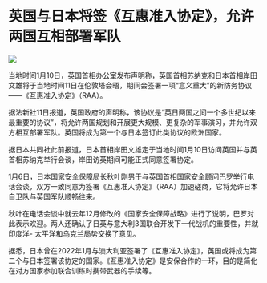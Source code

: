 # 英国与日本将签《互惠准入协定》，允许两国互相部署军队

![](https://inews.gtimg.com/news_bt/OBvC5obb_7k4fqW4Fw-o1jBebyhEvTQOmuSD3LgrocMS0AA/1000)

当地时间1月10日，英国首相办公室发布声明称，英国首相苏纳克和日本首相岸田文雄将于当地时间11日在伦敦塔会晤，期间会签署一项“意义重大”的新防务协议——《互惠准入协定》（RAA）。

据法新社11日报道，英国政府的声明称，该协议是“英日两国之间一个多世纪以来最重要的协议”，将允许两国规划和开展更大规模、更复杂的军事演习，并允许双方相互部署军队。英国将成为第一个与日本签订此类协议的欧洲国家。

据日本共同社此前报道，日本首相岸田文雄定于当地时间1月10日访问英国并与英首相苏纳克举行会谈，岸田访英期间可能正式同意签署协定。

1月6日，日本国家安全保障局长秋叶刚男于与英国首相国家安全顾问巴罗举行电话会谈，双方一致同意为签署《互惠准入协定》（RAA）加速磋商，它将允许日本自卫队与英国军队顺畅往来。

秋叶在电话会谈中就去年12月修改的《国家安全保障战略》进行了说明，巴罗对此表示欢迎。两人还确认了日英与意大利3国联合开发下一代战机的重要性，并就印度洋-
太平洋和乌克兰局势交换了意见。

据悉，日本曾在2022年1月与澳大利亚签署了《互惠准入协定》，英国或将成为第二个与日本签署该协定的国家。《互惠准入协定》是安保合作的一环，目的是简化在对方国家参加联合训练时携带武器的手续等。


